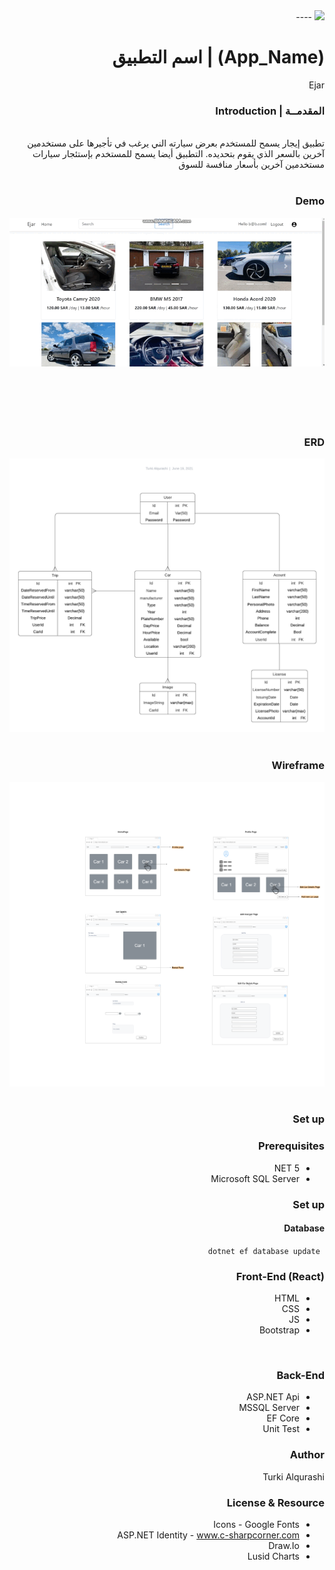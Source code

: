 <div dir="rtl" align="right" >
<img src="https://i.ibb.co/SV2BSn5/tuwaiq.png" />
----
  <br />

# (App_Name) | اسم التطبيق
  Ejar

### المقدمــة | Introduction
  <br/>
 تطبيق إيجار يسمح للمستخدم بعرض سيارته الني يرغب في تأجيرها على مستخدمين آخرين بالسعر الذي يقوم بتحديده. التطبيق أيضا يسمح للمستخدم بإستئجار سيارات مستخدمين آخرين بأسعار منافسة للسوق
 <br/>
  <br/>
  
  
### Demo  
 <img src="./Resources/Ejar_Demo.gif" />
  <br/>
  <br/>

 <br/>
  <br/>
  <br/>
  <br/>

### ERD  
<img src="./Resources/ERD_Ejar.png" />
<br/>
<br/>

### Wireframe  
  <img src="./Resources/ASP_Wireframe_Ejar.png" />
  <br/>
  <br/>


### Set up  
### Prerequisites
- NET 5 
- Microsoft SQL Server 
  
### Set up  
 #### Database
 ``` dotnet ef database update```

### Front-End  (React)
 - HTML
 - CSS
 - JS
 - Bootstrap 
  <br/>
 

### Back-End 
 - ASP.NET Api
 - MSSQL Server
 - EF Core
 - Unit Test
 
### Author
 Turki Alqurashi
### License & Resource
- Icons - Google Fonts
- ASP.NET Identity - www.c-sharpcorner.com
- Draw.Io
- Lusid Charts

</div>
